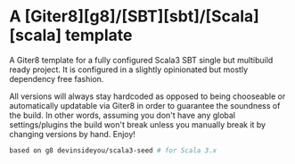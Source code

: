 # A [Giter8][g8]/[SBT][sbt]/[Scala][scala] template

A Giter8 template for a fully configured Scala3 SBT single but multibuild ready project. It is configured in a slightly opinionated but mostly dependency free fashion.

All versions will always stay hardcoded as opposed to being chooseable or automatically updatable via Giter8 in order to guarantee the soundness of the build. In other words, assuming you don't have any global settings/plugins the build won't break unless you manually break it by changing versions by hand. Enjoy!

```bash
based on g8 devinsideyou/scala3-seed # for Scala 3.x
```
